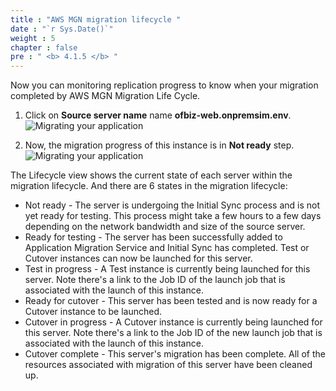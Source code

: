 ```yaml
---
title : "AWS MGN migration lifecycle "
date : "`r Sys.Date()`"
weight : 5
chapter : false
pre : " <b> 4.1.5 </b> "
---
```


Now you can monitoring replication progress to know when your migration completed by AWS MGN Migration Life Cycle.
1. Click on **Source server name** name **ofbiz-web.onpremsim.env**.
![Migrating your application](../../../images/4.migrateinfra/4.1migrateapp/4.1.5lifecycle/4.1.5.1lifecycle.png?width=90pc)

2. Now, the migration progress of this instance is in **Not ready** step.
![Migrating your application](../../../images/4.migrateinfra/4.1migrateapp/4.1.5lifecycle/4.1.5.2lifecycle.png?width=90pc)

The Lifecycle view shows the current state of each server within the migration lifecycle. And there are 6 states in the migration lifecycle:

+ Not ready - The server is undergoing the Initial Sync process and is not yet ready for testing. This process might take a few hours to a few days depending on the network bandwidth and size of the source server.
+ Ready for testing - The server has been successfully added to Application Migration Service and Initial Sync has completed. Test or Cutover instances can now be launched for this server.
+ Test in progress - A Test instance is currently being launched for this server. Note there's a link to the Job ID of the launch job that is associated with the launch of this instance.
+ Ready for cutover - This server has been tested and is now ready for a Cutover instance to be launched.
+ Cutover in progress - A Cutover instance is currently being launched for this server. Note there's a link to the Job ID of the new launch job that is associated with the launch of this instance.
+ Cutover complete - This server's migration has been complete. All of the resources associated with migration of this server have been cleaned up.